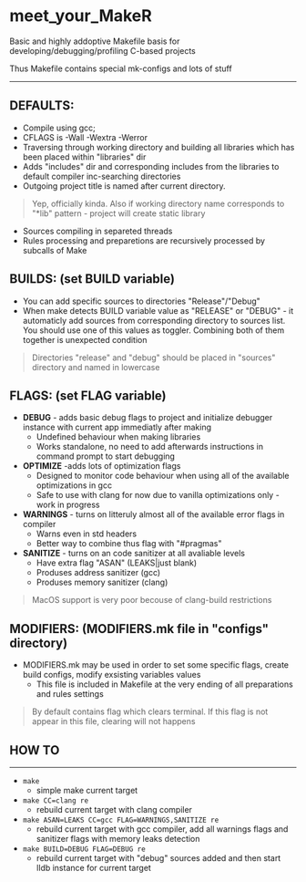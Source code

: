 # meet_your_MakeR
Basic and highly addoptive Makefile basis for developing/debugging/profiling C-based projects

Thus Makefile contains special mk-configs and lots of stuff
___
## DEFAULTS:
* Compile using gcc;
* CFLAGS is -Wall -Wextra -Werror
* Traversing through working directory and building all libraries which has been placed within "libraries" dir
* Adds "includes" dir and corresponding includes from the libraries to default compiler inc-searching directories
* Outgoing project title is named after current directory.
> Yep, officially kinda. Also if working directory name corresponds to "*lib" pattern - project will create static library
* Sources compiling in separeted threads
* Rules processing and preparetions are recursively processed by subcalls of Make

## BUILDS: (set BUILD variable)
* You can add specific sources to directories "Release"/"Debug"
* When make detects BUILD variable value as "RELEASE" or "DEBUG" - it automaticly add sources from corresponding directory
to sources list. You should use one of this values as toggler. Combining both of them together is unexpected condition
> Directories "release" and "debug" should be placed in "sources" directory and named in lowercase

## FLAGS: (set FLAG variable)
* **DEBUG** - adds basic debug flags to project and initialize debugger instance with current app immediatly after making
  * Undefined behaviour when making libraries
  * Works standalone, no need to add afterwards instructions in command prompt to start debugging
* **OPTIMIZE** -adds lots of optimization flags
  * Designed to monitor code behaviour when using all of the available optimizations in gcc
  * Safe to use with clang for now due to vanilla optimizations only - work in progress
* **WARNINGS** - turns on litteruly almost all of the available error flags in compiler
  * Warns even in std headers
  * Better way to combine thus flag with "#pragmas"
* **SANITIZE** - turns on an code sanitizer at all avaliable levels
  * Have extra flag "ASAN" (LEAKS|just blank)
  * Produses address sanitizer (gcc)
  * Produses memory sanitizer (clang)
> MacOS support is very poor becouse of clang-build restrictions

## MODIFIERS: (MODIFIERS.mk file in "configs" directory)
* MODIFIERS.mk may be used in order to set some specific flags, create build configs, modify exsisting variables values
  * This file is included in Makefile at the very ending of all preparations and rules settings
> By default contains flag which clears terminal. If this flag is not appear in this file, clearing will not happens

## HOW TO
___
* `make`
  * simple make current target
* `make CC=clang re`
  * rebuild current target with clang compiler
* `make ASAN=LEAKS CC=gcc FLAG=WARNINGS,SANITIZE re`
  * rebuild current target with gcc compiler, add all warnings flags and sanitizer flags with memory leaks detection
* `make BUILD=DEBUG FLAG=DEBUG re`
  * rebuild current target with "debug" sources added and then start lldb instance for current target
